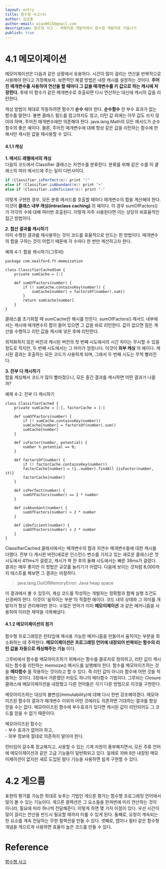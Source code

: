 ```yaml
---
layout: entry
title: 함수형 사고(4)
author: 김성중
author-email: ajax0615@gmail.com
description: 함수형 사고 - 객체지향 개발자에서 함수형 개발자로 거듭나기
publish: true
---
```


# 4.1 메모이제이션
메모이제이션은 다음과 같은 상황에서 유용하다. 시간이 많이 걸리는 연산을 반복적으로 사용해야 한다고 가정해보자. 보편적인 해결 방법은 내장 캐시를 설정하는 것이다. **주어진 매개변수를 사용하여 연산을 할 때마다 그 값을 매개변수를 키 값으로 하는 캐시에 저장한다.** 후에 이 함수가 같은 매개변수로 호출되면 다시 연산하는 대신에 캐시의 값을 리턴한다.

캐싱 방법이 제대로 작동하려면 함수가 **순수** 해야 한다. **순수함수** 란 부수 효과가 없는 함수를 말한다. 불변 클래스 필드를 참고하지도 않고, 리턴 값 외에는 아무 값도 쓰지 않아야 하며, 주어진 매개변수에만 의존해야 한다. java.lang.Math의 모든 메서드가 순수함수의 좋은 예이다. 물론, 주어진 매개변수에 대해 항상 같은 값을 리턴하는 함수에 한해서만 캐시된 값을 재사용할 수 있다.

#### **4.1.1 캐싱**
**1. 메서드 레벨에서의 캐싱**<br/>
다음의 코드에서 Classifier 클래스는 자연수를 분류한다. 분류를 위해 같은 수를 이 클래스의 여러 메서드에 주는 일이 다반사이다.

```java
if (Classifier.isPerfect(n)) print "!"
else if (Classifier.isAbundant(n)) print "+"
else if (Classifier.isDeficient(n)) print "-"
```

이렇게 구현한 경우, 모든 분류 메서드를 호출할 때마다 매개변수의 합을 계산해야 한다. 이것이 **클래스 내부 캐싱(intraclass caching)** 의 예이다. 이 경우 sumOfFactors()가 각각의 수에 대해 여러번 호출된다. 이렇게 자주 사용된다면 이는 상당히 비효율적인 접근 방법이다.

**2. 합산 결과를 캐시하기**<br/>
이미 수행된 결과를 재사용하는 것이 코드를 효율적으로 만드는 한 방법이다. 매개변수의 합을 구하는 것이 어렵기 때문에 각 수마다 한 번만 계산하고자 한다.

예제 4-1. 합을 캐시하기(그루비)

```
package com.nealford.ft.memoization

class ClassifierCachedSum {
    private sumCache = [:]

    def sumOfFactors(number) {
        if (! sumCache.containsKey(number)) {
            sumCache[number] = factorsOf(number).sum()
        }
        return sumCache[number]
    }
}
```

클래스를 초기화할 때 sumCache란 해시를 만든다. sumOfFactors() 메서드 내부에서는 캐시에 매개변수의 합이 들어 있으면 그 값을 바로 리턴한다. 값이 없으면 힘든 계산을 수행하고 리턴 값을 캐시에 넣은 후에 리턴한다.

최적화하지 않은 버전과 캐시된 버전의 첫 번째 시도에서의 시간 차이는 무시할 수 있을 정도로 작지만, 두 번째 시도에서는 그 차이가 엄청나다. 이것이 **외부 캐싱** 의 예이다. 캐시된 결과는 호출하는 모든 코드가 사용하게 되며, 그래서 두 번째 시도는 무척 빨라진다.

**3. 전부 다 캐시하기**<br/>
합을 캐싱해서 코드가 많이 빨라졌으니, 모든 중간 결과를 캐시하면 어떤 결과가 나올까?

예제 4-2. 전부 다 캐시하기

```
class ClassifierCached {
    private sumCache = [:], factorCache = [:]

    def sumOfFactors(number) {
        if (! sumCache.containsKey(number))
        sumCache[number] = factorsOf(number).sum()
        sumCache[number]
    }

    def isFactor(number, potential) {
        number % potential == 0;
    }

    def factorsOf(number) {
        if (! factorCache.containsKey(number))
        factorCache[number] = (1..number).findAll {isFactor(number, it)}
        factorCache[number]
    }

    def isPerfect(number) {
        sumOfFactors(number) == 2 * number
    }

    def isAbundant(number) {
        sumOfFactors(number) > 2 * number
    }

    def isDeficient(number) {
        sumOfFactors(number) < 2 * number
    }
}
```

ClassifierCached 클래서에서는 매개변수의 합과 자연수 매개변수들에 대한 캐시를 더했다. 전부 다 캐시한 버전(새로운 인스턴스 변수를 가지고 있는 새로운 클래스)은 첫 시도에서 411ms가 걸렸고, 캐시가 꽉 찬 후의 둘째 시도에서는 빠른 38ms가 걸렸다. 결과는 매우 좋지만 이 방법은 규모를 늘리기가 어렵다. 다음에 보이는 것처럼 8,000까지 테스트를 해보면 그 결과는 비참하다.

> java.lang.OutOfMemoryError: Java heap space

이 결과에서 볼 수 있듯이, 캐싱 코드를 작성하는 개발자는 정확함과 함께 실행 조건도 신경써야 한다. 이것이 '움직이는 부분'의 적절한 예이다. 코드 내의 상태와 그 의미를 개발자가 항상 관리해야만 한다. 수많은 언어가 이미 **메모이제이션** 과 같은 메커니즘을 사용하여 이러한 제약을 극복해냈다.

#### **4.1.2 메모이제이션의 첨가**
함수형 프로그래밍은 런타임에 재사용 가능한 메커니즘을 만들어서 움직이는 부분을 최소화하는 데 주력한다. **메모이제이션은 프로그래밍 언어에 내장되어 반복되는 함수의 리턴 값을 자동으로 캐싱해주는 기능** 이다.

그루비에서 함수를 메모아이즈하기 위해서는 함수를 클로저로 정의하고, 리턴 값이 캐시되는 함수를 리턴하는 memoize() 메서드를 실행해야 한다. 함수를 메모아이즈하는 것을 **메타함수** 를 적용하는 것이라고 할 수 있다. 즉 리턴 값이 아니라 함수에 어떤 것을 적용하는 것이다. 3장에서 거론했던 커링도 하나의 메타함수 기법이다. 그루비는 Closure 클래스에 메모이제이션을 내장했고 다른 언어들은 각기 다른 방법으로 이것을 구현한다.

메모아이즈하는 대상의 불변성(immutability)에 대해 다시 한번 강조해야겠다. 메모아이즈된 함수의 결과가 매개변수 이외의 어떤 것에라도 의존하면 기대하는 결과를 항상 얻을 수는 없다. 메모아이즈된 함수에 부수효과가 있다면 캐시된 값이 리턴되어도 그 코드를 믿을 수 없기 때문이다.

메모아이즈된 함수는<br/>
    - 부수 효과가 없어야 하고,<br/>
    - 외부 정보에 절대로 의존하지 말아야 한다.

런타임이 갈수록 정교해지고, 사용할 수 있는 기계 자원이 풍부해지면서, 모든 주류 언어에 메모이제이션과 같은 고급 기능들이 일반화되고 있다. 일례로 자바 8은 내장된 메모이제이션이 없지만 새로 도입된 람다 기능을 사용하면 쉽게 구현할 수 있다.

# 4.2 게으름
표현의 평가를 가능한 최대로 늦추는 기법인 게으른 평가는 함수형 프로그래밍 언어에서 많이 볼 수 있는 기능이다. 게으른 컬렉션은 그 요소들을 한꺼번에 미리 연산하는 것이 아니라, 필요에 따라 하나씩 전달해준다. 이렇게 하면 몇 가지 이점이 있다. 우선 시간이 많이 걸리는 연산을 반드시 필요할 때까지 미룰 수 있게 된다. 둘째로, 요청이 계속되는 한 요소를 계속 전달하는 무한 컬렉션을 만들 수 있다. 셋째로, 맵이나 필터 같은 함수형 개념을 게으르게 사용하면 효율이 높은 코드를 만들 수 있다.

# Reference
[함수형 사고](http://www.hanbit.co.kr/store/books/look.php?p_code=B6064588422)
